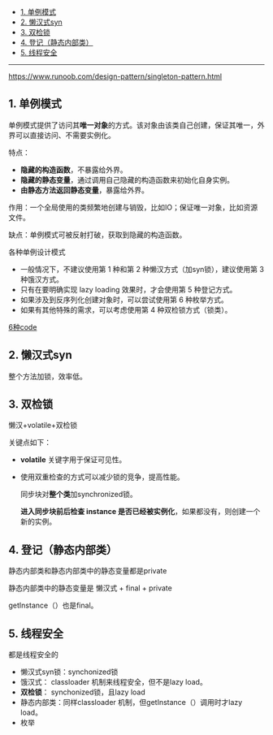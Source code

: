 - [1. 单例模式](#1-单例模式)
- [2. 懒汉式syn](#2-懒汉式syn)
- [3. 双检锁](#3-双检锁)
- [4. 登记（静态内部类）](#4-登记静态内部类)
- [5. 线程安全](#5-线程安全)


---
https://www.runoob.com/design-pattern/singleton-pattern.html

## 1. 单例模式

单例模式提供了访问其**唯一对象**的方式。该对象由该类自己创建，保证其唯一，外界可以直接访问、不需要实例化。

特点：
- **隐藏的构造函数**，不暴露给外界。
- **隐藏的静态变量**，通过调用自己隐藏的构造函数来初始化自身实例。
- **由静态方法返回静态变量**，暴露给外界。

作用：一个全局使用的类频繁地创建与销毁，比如IO；保证唯一对象，比如资源文件。

缺点：单例模式可被反射打破，获取到隐藏的构造函数。


各种单例设计模式
- 一般情况下，不建议使用第 1 种和第 2 种懒汉方式（加syn锁），建议使用第 3 种饿汉方式。
- 只有在要明确实现 lazy loading 效果时，才会使用第 5 种登记方式。
- 如果涉及到反序列化创建对象时，可以尝试使用第 6 种枚举方式。
- 如果有其他特殊的需求，可以考虑使用第 4 种双检锁方式（锁类）。

[6种code](../../../codes/design_mode/src/main/java/singleton/Singleton1.java)

## 2. 懒汉式syn

整个方法加锁，效率低。

## 3. 双检锁

懒汉+volatile+双检锁

关键点如下：
- **volatile** 关键字用于保证可见性。
- 使用双重检查的方式可以减少锁的竞争，提高性能。
    
    同步块对**整个类**加synchronized锁。
    
    **进入同步块前后检查 instance 是否已经被实例化**，如果都没有，则创建一个新的实例。

## 4. 登记（静态内部类）

静态内部类和静态内部类中的静态变量都是private

静态内部类中的静态变量是 懒汉式 + final + private

getInstance（）也是final。


## 5. 线程安全

都是线程安全的
- 懒汉式syn锁：synchonized锁
- 饿汉式： classloader 机制来线程安全，但不是lazy load。
- **双检锁**： synchonized锁，且lazy load
- 静态内部类：同样classloader 机制，但getInstance（）调用时才lazy load。
- 枚举